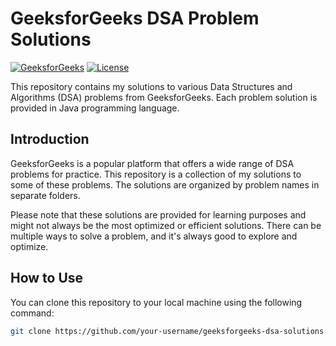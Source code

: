 # GeeksforGeeks DSA Problem Solutions

[![GeeksforGeeks](https://img.shields.io/badge/GeeksforGeeks-DSA-blue.svg)](https://www.geeksforgeeks.org/data-structures/)
[![License](https://img.shields.io/badge/license-MIT-green.svg)](https://opensource.org/licenses/MIT)

This repository contains my solutions to various Data Structures and Algorithms (DSA) problems from GeeksforGeeks. Each problem solution is provided in Java programming language.
## Introduction

GeeksforGeeks is a popular platform that offers a wide range of DSA problems for practice. This repository is a collection of my solutions to some of these problems. The solutions are organized by problem names in separate folders.

Please note that these solutions are provided for learning purposes and might not always be the most optimized or efficient solutions. There can be multiple ways to solve a problem, and it's always good to explore and optimize.

## How to Use

You can clone this repository to your local machine using the following command:

```bash
git clone https://github.com/your-username/geeksforgeeks-dsa-solutions.git
